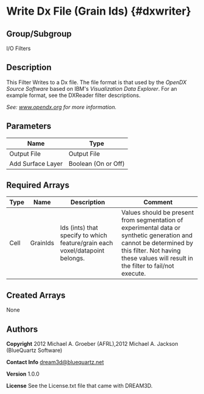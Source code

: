 Write Dx File (Grain Ids) {#dxwriter}
======

## Group/Subgroup ##
I/O Filters


## Description ##

This Filter Writes to a Dx file. The file format is that used by the _OpenDX Source Software_ based on IBM's _Visualization Data Explorer_. 
For an example format, see the DXReader filter descriptions.

_See: www.opendx.org for more information._


## Parameters ## 

| Name | Type |
|------|------|
| Output File | Output File |
| Add Surface Layer | Boolean (On or Off) |


## Required Arrays ##

| Type | Name | Description | Comment |
|------|------|-------------|---------|
| Cell | GrainIds | Ids (ints) that specify to which feature/grain each voxel/datapoint belongs. | Values should be present from segmentation of experimental data or synthetic generation and cannot be determined by this filter. Not having these values will result in the filter to fail/not execute. |

## Created Arrays ##
None


## Authors ##

**Copyright** 2012 Michael A. Groeber (AFRL),2012 Michael A. Jackson (BlueQuartz Software)

**Contact Info** dream3d@bluequartz.net

**Version** 1.0.0

**License**  See the License.txt file that came with DREAM3D.



